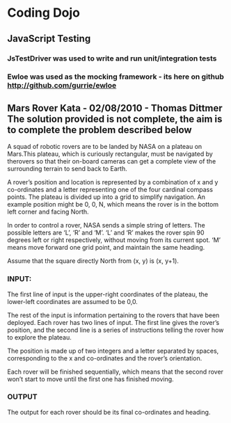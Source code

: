 Coding Dojo 
===========

JavaScript Testing
------------------

### JsTestDriver was used to write and run unit/integration tests
### Ewloe was used as the mocking framework - its here on github http://github.com/gurrie/ewloe


Mars Rover Kata - 02/08/2010 - Thomas Dittmer
The solution provided is not complete, the aim is to complete the problem described below
-------------------------------------------------------------------------------------------------------------------


A squad of robotic rovers are to be landed by NASA on a plateau on Mars.This plateau, which is curiously rectangular, 
must be navigated by therovers so that their on-board cameras can get a complete view of the surrounding terrain to send 
back to Earth.

A rover’s position and location is represented by a combination of x and y co-ordinates and a letter representing one 
of the four cardinal compass points. The plateau is divided up into a grid to simplify navigation. An example position 
might be 0, 0, N, which means the rover is in the bottom
left corner and facing North.

In order to control a rover, NASA sends a simple string of letters. The possible letters are ‘L’, ‘R’ and 
‘M’. ‘L’ and ‘R’ makes the rover spin 90 degrees left or right respectively, without moving from its current 
spot. ‘M’ means move forward one grid point, and maintain the same heading.

Assume that the square directly North from (x, y) is (x, y+1).

### INPUT:
The first line of input is the upper-right coordinates of the plateau, the lower-left coordinates are assumed to be 0,0.


The rest of the input is information pertaining to the rovers that have been deployed. Each rover has two lines of 
input. The first line gives the rover’s position, and the second line is a series of instructions telling the rover 
how to explore the plateau.

The position is made up of two integers and a letter separated by spaces, corresponding to the x and  co-ordinates and 
the rover’s orientation.

Each rover will be finished sequentially, which means that the second rover won’t start to move until the first one 
has finished moving.

### OUTPUT
The output for each rover should be its final co-ordinates and heading.

